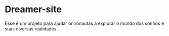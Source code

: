 # Dreamer-site
 
Esse é um projeto para ajudar onironautas a explorar o mundo dos sonhos e suas diversas realidades.